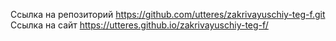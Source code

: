 Ссылка на репозиторий https://github.com/utteres/zakrivayuschiy-teg-f.git
Cсылка на сайт https://utteres.github.io/zakrivayuschiy-teg-f/

